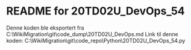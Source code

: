 # README for 20TD02U_DevOps_54
Denne koden ble eksportert fra C:\WikiMigration\git\code_dump\20TD02U_DevOps.md
Link til denne koden: C:\WikiMigration\git\code_repo\Python\20TD02U_DevOps_54.py

